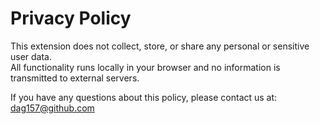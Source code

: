# Privacy Policy

This extension does not collect, store, or share any personal or sensitive user data.  
All functionality runs locally in your browser and no information is transmitted to external servers.  

If you have any questions about this policy, please contact us at: dag157@github.com
